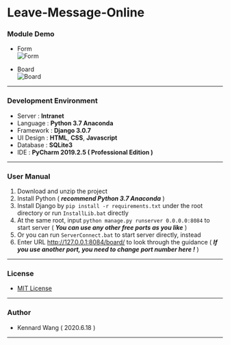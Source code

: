 # Leave-Message-Online
### Module Demo
+ Form  
![Form](https://kennardwang.github.io/ImageSource/Project/OnlineMessageForm.png)  

+ Board  
![Board](https://kennardwang.github.io/ImageSource/Project/OnlineMessageBoard.png)  

------
### Development Environment
+ Server : **Intranet**
+ Language : **Python 3.7 Anaconda**
+ Framework : **Django 3.0.7**
+ UI Design : **HTML**, **CSS**, **Javascript**
+ Database : **SQLite3**
+ IDE : **PyCharm 2019.2.5 ( Professional Edition )**
------
### User Manual
1. Download and unzip the project
2. Install Python ( ***recommend Python 3.7 Anaconda*** )
3. Install Django by `pip install -r requirements.txt` under the root directory or run `InstallLib.bat` directly
4. At the same root, input `python manage.py runserver 0.0.0.0:8084` to start server ( ***You can use any other free ports as you like*** )
5. Or you can run `ServerConnect.bat` to start server directly, instead
6. Enter URL http://127.0.0.1:8084/board/ to look through the guidance ( ***If you use another port, you need to change port number here !*** )
------
### License
+ [MIT License](https://github.com/KennardWang/OnlineMessage/blob/master/LICENSE)
------
### Author
+ Kennard Wang ( 2020.6.18 )
------

